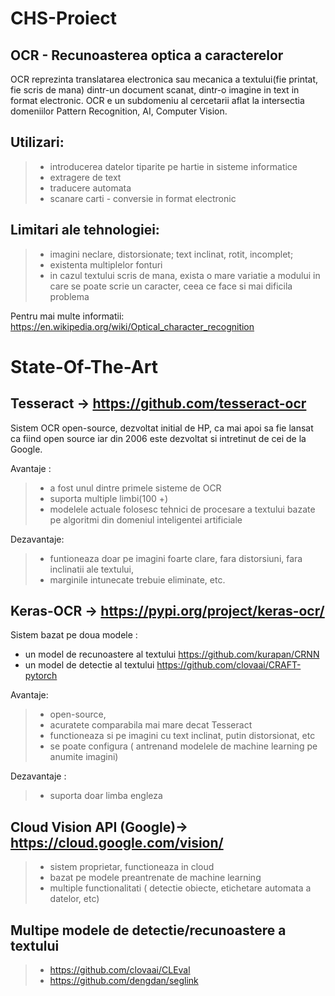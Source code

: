 # CHS-Proiect

## OCR - Recunoasterea optica a caracterelor

OCR reprezinta translatarea electronica sau mecanica a textului(fie printat, fie scris de mana)
dintr-un document scanat, dintr-o imagine in text in format electronic. OCR e un subdomeniu al cercetarii aflat la intersectia domeniilor Pattern Recognition,
AI, Computer Vision.

## Utilizari: 
> * introducerea datelor tiparite pe hartie in sisteme informatice
> * extragere de text
> * traducere automata
> * scanare carti - conversie in format electronic


## Limitari ale tehnologiei:
> * imagini neclare, distorsionate; text inclinat, rotit, incomplet;
> * existenta multiplelor fonturi
> * in cazul textului scris de mana, exista o mare variatie a modului 
	in care se poate scrie un caracter, ceea ce face si mai dificila problema

Pentru mai multe informatii: https://en.wikipedia.org/wiki/Optical_character_recognition

# State-Of-The-Art

## Tesseract -> https://github.com/tesseract-ocr
 Sistem OCR open-source, dezvoltat initial de HP, ca mai apoi sa fie lansat
 ca fiind open source iar din 2006 este  dezvoltat si intretinut de cei de la Google.

Avantaje :
> * a fost unul dintre primele sisteme de OCR
> * suporta multiple limbi(100 +)
> * modelele actuale folosesc tehnici de procesare a textului bazate pe algoritmi din domeniul inteligentei artificiale

Dezavantaje: 
> * funtioneaza doar pe imagini foarte clare, fara distorsiuni,  fara inclinatii ale textului, 
> *	marginile intunecate trebuie eliminate, etc.

## Keras-OCR -> https://pypi.org/project/keras-ocr/

Sistem bazat pe doua modele :
- un model de recunoastere al textului  https://github.com/kurapan/CRNN
- un model de detectie al textului https://github.com/clovaai/CRAFT-pytorch

Avantaje: 
> * open-source,
> *  acuratete comparabila mai mare decat Tesseract
> *	 functioneaza si pe imagini cu text inclinat, putin distorsionat, etc
> *   se poate configura ( antrenand modelele de machine learning pe anumite imagini)

Dezavantaje :  
> * suporta doar limba engleza


## Cloud Vision API (Google)->  https://cloud.google.com/vision/
> * sistem proprietar, functioneaza in cloud
> * bazat pe modele preantrenate de machine learning
> * multiple functionalitati ( detectie obiecte, etichetare automata a datelor, etc)

## Multipe modele de detectie/recunoastere a textului
> * https://github.com/clovaai/CLEval
> * https://github.com/dengdan/seglink
